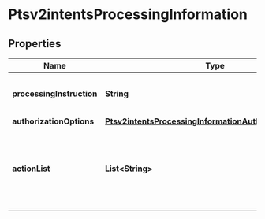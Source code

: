 
# Ptsv2intentsProcessingInformation

## Properties
Name | Type | Description | Notes
------------ | ------------- | ------------- | -------------
**processingInstruction** | **String** | The instruction to process an order. - default value: &#39;NO_INSTRUCTION&#39; - &#39;ORDER_SAVED_EXPLICITLY&#39;  |  [optional]
**authorizationOptions** | [**Ptsv2intentsProcessingInformationAuthorizationOptions**](Ptsv2intentsProcessingInformationAuthorizationOptions.md) |  |  [optional]
**actionList** | **List&lt;String&gt;** | Array of actions (one or more) to be included in the order to invoke bundled services along with order. Possible values: - &#x60;AP_ORDER&#x60;: Use this when Alternative Payment Order service is requested.  |  [optional]



